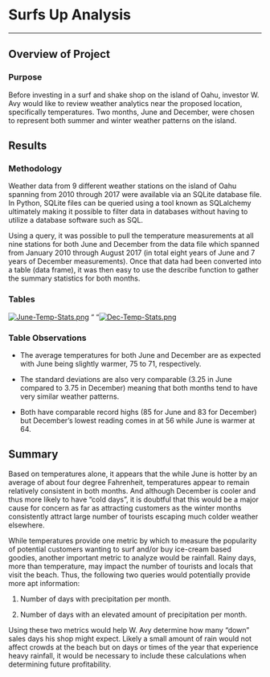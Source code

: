 # Surfs Up Analysis
---
## Overview of Project

### Purpose

Before investing in a surf and shake shop on the island of Oahu, investor W. Avy would like to review weather analytics near the proposed location, specifically temperatures. Two months, June and December, were chosen to represent both summer and winter weather patterns on the island. 

## Results

### Methodology

Weather data from 9 different weather stations on the island of Oahu spanning from 2010 through 2017 were available via an SQLite database file. In Python, SQLite files can be queried using a tool known as SQLalchemy ultimately making it possible to filter data in databases without having to utilize a database software such as SQL. 

Using a query, it was possible to pull the temperature measurements at all nine stations for both June and December from the data file which spanned from January 2010 through August 2017 (in total eight years of June and 7 years of December measurements). Once that data had been converted into a table (data frame), it was then easy to use the describe function to gather the summary statistics for both months. 

### Tables
 
[![June-Temp-Stats.png](https://i.postimg.cc/3xtmQ3h3/June-Temp-Stats.png)](https://postimg.cc/VJbdjQ5h)  “                    “[![Dec-Temp-Stats.png](https://i.postimg.cc/8cGjrYGy/Dec-Temp-Stats.png)](https://postimg.cc/8Jy12tjW)  

### Table Observations

* The average temperatures for both June and December are as expected with June being slightly warmer, 75 to 71, respectively.
  
* The standard deviations are also very comparable (3.25 in June compared to 3.75 in December) meaning that both months tend to have very similar weather patterns.   
 
* Both have comparable record highs (85 for June and 83 for December) but December’s lowest reading comes in at 56 while June is warmer at 64.  

## Summary

Based on temperatures alone, it appears that the while June is hotter by an average of about four degree Fahrenheit, temperatures appear to remain relatively consistent in both months. And although December is cooler and thus more likely to have “cold days”, it is doubtful that this would be a major cause for concern as far as attracting customers as the winter months consistently attract large number of tourists escaping much colder weather elsewhere. 

While temperatures provide one metric by which to measure the popularity of potential customers wanting to surf and/or buy ice-cream based goodies, another important metric to analyze would be rainfall. Rainy days, more than temperature, may impact the number of tourists and locals that visit the beach. Thus, the following two queries would potentially provide more apt information:

1)	Number of days with precipitation per month. 

2)	Number of days with an elevated amount of precipitation per month.

Using these two metrics would help W. Avy determine how many “down” sales days his shop might expect. Likely a small amount of rain would not affect crowds at the beach but on days or times of the year that experience heavy rainfall, it would be necessary to include these calculations when determining future profitability. 
